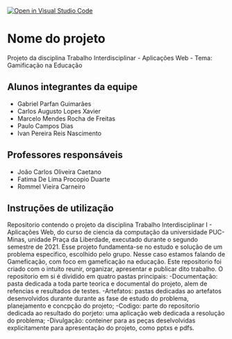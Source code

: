 [![Open in Visual Studio Code](https://classroom.github.com/assets/open-in-vscode-f059dc9a6f8d3a56e377f745f24479a46679e63a5d9fe6f495e02850cd0d8118.svg)](https://classroom.github.com/online_ide?assignment_repo_id=462416&assignment_repo_type=GroupAssignmentRepo)
# Nome do projeto

Projeto da disciplina Trabalho Interdisciplinar - Aplicações Web - Tema: Gamificação na Educação

## Alunos integrantes da equipe

* Gabriel Parfan Guimarães
* Carlos Augusto Lopes Xavier
* Marcelo Mendes Rocha de Freitas
* Paulo Campos Dias
* Ivan Pereira Reis Nascimento

## Professores responsáveis

* João Carlos Oliveira Caetano
* Fatima De Lima Procopio Duarte
* Rommel Vieira Carneiro

## Instruções de utilização

Repositorio contendo o projeto da disciplina Trabalho Interdisciplinar I - Aplicações Web, do curso de ciencia da computação da universidade PUC-Minas, unidade Praça da Liberdade, executado durante o segundo semestre de 2021. Esse projeto fundamenta-se no estudo e solução de um problema especifico, escolhido pelo grupo. Nesse caso estamos falando de Gameficação, com foco em gameficação na educação. Este repositorio foi criado com o intuito reunir, organizar, apresentar e publicar dito trabalho. 
O repositorio em si é dividido em quatro pastas principais:
-Documentação: pasta dedicada a toda parte teorica e documental do projeto, alem de refencias e resultados de testes.
-Artefatos: pastas dedicadas ao artefatos desenvolvidos durante durante as fase de estudo do problema, planejamento e concpção do projeto;
-Codigo: parte do repositorio dedicada ao resultado do porjeto: uma aplicação web dedicada a resolução do problema;
-Divulgação: conteiner para as peças deselvolvidas explicitamente para apresentação do projeto, como pptxs e pdfs.
